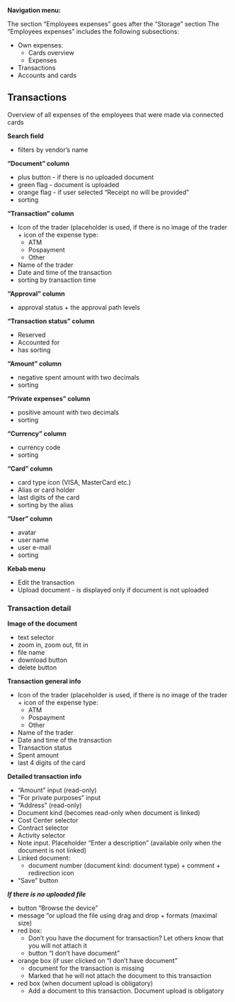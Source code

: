 
**Navigation menu:**

The section “Employees expenses” goes after the “Storage” section
The “Employees expenses” includes the following subsections:
- Own expenses:
    - Cards overview
    - Expenses
- Transactions
- Accounts and cards

## Transactions

Overview of all expenses of the employees that were made via connected cards

**Search field**
- filters by vendor’s name

**“Document” column**
- plus button - if there is no uploaded document
- green flag - document is uploaded
- orange flag - if user selected “Receipt no will be provided”
- sorting

**“Transaction” column**
- Icon of the trader (placeholder is used, if there is no image of the trader + icon of the expense type:
    - ATM
    - Pospayment
    - Other
- Name of the trader
- Date and time of the transaction
- sorting by transaction time

**“Approval” column**
- approval status + the approval path levels

**“Transaction status” column**
- Reserved
- Accounted for
- has sorting

**“Amount” column**
- negative spent amount with two decimals
- sorting

**“Private expenses” column**
- positive amount with two decimals
- sorting

**“Currency” column**
- currency code
- sorting

**“Card” column**
- card type icon (VISA, MasterCard etc.)
- Alias or card holder
- last digits of the card
- sorting by the alias

**“User” column**
- avatar
- user name
- user e-mail
- sorting

**Kebab menu**
- Edit the transaction
- Upload document - is displayed only if document is not uploaded

### Transaction detail

**Image of the document**
- text selector
- zoom in, zoom out, fit in
- file name
- download button
- delete button

**Transaction general info**
- Icon of the trader (placeholder is used, if there is no image of the trader + icon of the expense type:
    - ATM
    - Pospayment
    - Other
- Name of the trader
- Date and time of the transaction
- Transaction status
- Spent amount
- last 4 digits of the card

**Detailed transaction info**
- “Amount” input (read-only)
- “For private purposes” input
- “Address” (read-only)
- Document kind (becomes read-only when document is linked)
- Cost Center selector
- Contract selector
- Activity selector
- Note input. Placeholder “Enter a description” (available only when the document is not linked)
- Linked document:
    - document number (document kind: document type) + comment + redirection icon
- “Save” button

_**If there is no uploaded file**_

- button “Browse the device”
- message “or upload the file using drag and drop + formats (maximal size)
- red box:
    - Don’t you have the document for transaction? Let others know that you will not attach it
    - button “I don’t have document”
- orange box (if user clicked on “I don’t have document”
    - document for the transaction is missing
    - Marked that he will not attach the document to this transaction
- red box (when document upload is obligatory)
    - Add a document to this transaction. Document upload is obligatory